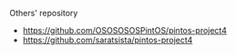 Others' repository 



- https://github.com/OSOSOSOSPintOS/pintos-project4
- https://github.com/saratsista/pintos-project4

